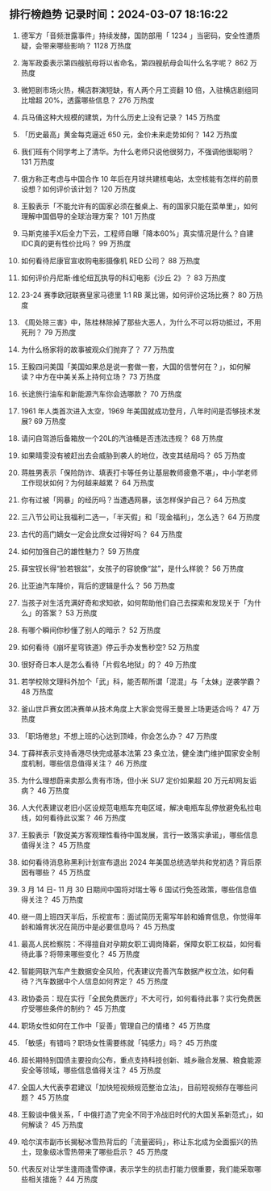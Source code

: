 
## 排行榜趋势 记录时间：2024-03-07 18:16:22
  
  1. 德军方「音频泄露事件」持续发酵，国防部用「 1234 」当密码，安全性遭质疑，会带来哪些影响？ 1128 万热度
    
  2. 海军政委表示第四艘航母将以省命名，第四艘航母会叫什么名字呢？ 862 万热度
    
  3. 微短剧市场火热，横店群演短缺，有人两个月工资翻 10 倍，入驻横店剧组同比增超 20%，透露哪些信息？ 276 万热度
    
  4. 兵马俑这种大规模的建筑，为什么历史上没有记录？ 145 万热度
    
  5. 「历史最高」黄金每克逼近 650 元，金价未来走势如何？ 142 万热度
    
  6. 我们班有个同学考上了清华。为什么老师只说他很努力，不强调他很聪明？ 131 万热度
    
  7. 俄方称正考虑与中国合作 10 年后在月球共建核电站，太空核能有怎样的前景设想？如何评价该计划？ 120 万热度
    
  8. 王毅表示「不能允许有的国家必须在餐桌上、有的国家只能在菜单里」，如何理解中国倡导的全球治理方案？ 101 万热度
    
  9. 马斯克接手X后全力下云，工程师自曝「降本60%」真实情况是什么？自建IDC真的更有性价比吗？ 99 万热度
    
  10. 如何看待尼康官宣收购电影摄像机 RED 公司？ 88 万热度
    
  11. 如何评价丹尼斯·维伦纽瓦执导的科幻电影《沙丘 2》？ 83 万热度
    
  12. 23-24 赛季欧冠联赛皇家马德里 1:1 RB 莱比锡，如何评价这场比赛？ 80 万热度
    
  13. 《周处除三害》中，陈桂林除掉了那些大恶人，为什么不可以将功抵过，不用死刑？ 79 万热度
    
  14. 为什么杨家将的故事被观众们抛弃了？ 77 万热度
    
  15. 王毅四问美国「美国如果总是说一套做一套，大国的信誉何在？」，如何解读？中方在中美关系上持何立场？ 73 万热度
    
  16. 长途旅行油车和新能源汽车你会选哪款？ 70 万热度
    
  17. 1961 年人类首次进入太空，1969 年美国就成功登月，八年时间是否够技术发展? 69 万热度
    
  18. 请问自驾游后备箱放一个20L的汽油桶是否违法违规？ 68 万热度
    
  19. 如果晴雯没有被赶出去会威胁到袭人的地位，改变其结局吗？ 65 万热度
    
  20. 蒋胜男表示「保险防诈、填表打卡等任务让基层教师疲惫不堪」，中小学老师工作现状如何？为何越来越累？ 64 万热度
    
  21. 你有过被「网暴」的经历吗？当遭遇网暴，该怎样保护自己？ 64 万热度
    
  22. 三八节公司让我福利二选一，「半天假」和「现金福利」，怎么选？ 64 万热度
    
  23. 古代的高门嫡女一定会比庶女过得好吗？ 64 万热度
    
  24. 如何加强自己的雄性魅力？ 59 万热度
    
  25. 薛宝钗长得“脸若银盆”，女孩子的容貌像“盆”，是什么样貌？ 56 万热度
    
  26. 比亚迪汽车降价，背后的逻辑是什么？ 56 万热度
    
  27. 当孩子对生活充满好奇和求知欲，如何帮助他们自己去探索和发现关于「为什么」的答案？ 53 万热度
    
  28. 有哪个瞬间你秒懂了别人的暗示？ 52 万热度
    
  29. 如何看待《崩坏星穹铁道》停云手办发售秒空? 52 万热度
    
  30. 很好奇日本人是怎么看待「片假名地狱」的？ 49 万热度
    
  31. 若学校除文理科外加个「武」科，能否帮所谓「混混」与「太妹」逆袭学霸？ 48 万热度
    
  32. 釜山世乒赛女团决赛单从技术角度上大家会觉得王曼昱上场更适合吗？ 47 万热度
    
  33. 「职场倦怠」不想上班的心达到顶峰，你会怎么办？ 47 万热度
    
  34. 丁薛祥表示支持香港尽快完成基本法第 23 条立法，健全澳门维护国家安全制度机制，哪些信息值得关注？ 46 万热度
    
  35. 为什么理想蔚来卖那么贵有市场，但小米 SU7 定价如果超 20 万元却网友诟病？ 46 万热度
    
  36. 人大代表建议老旧小区设规范电瓶车充电区域，解决电瓶车乱停放避免私拉电线，如何看待此议案？ 46 万热度
    
  37. 王毅表示「敦促美方客观理性看待中国发展，言行一致落实承诺」，哪些信息值得关注？ 45 万热度
    
  38. 如何看待消息称黑利计划宣布退出 2024 年美国总统选举共和党初选？背后原因有哪些？ 45 万热度
    
  39. 3 月 14 日- 11 月 30 日期间中国将对瑞士等 6 国试行免签政策，哪些信息值得关注？ 45 万热度
    
  40. 继一周上班四天半后，乐视宣布：面试简历无需写年龄和婚育信息，你觉得年龄和婚育状况在简历中是必要信息吗？ 45 万热度
    
  41. 最高人民检察院：不得擅自对孕期女职工调岗降薪，保障女职工权益，如何看待此事？将带来哪些变化？ 45 万热度
    
  42. 智能网联汽车产生数据安全风险，代表建议完善汽车数据产权立法，如何看待？汽车数据中个人信息如何界定？ 45 万热度
    
  43. 政协委员：现在实行「全民免费医疗」不大可行，如何看待此事？实行免费医疗受哪些条件的制约？ 45 万热度
    
  44. 职场女性如何在工作中「妥善」管理自己的情绪？ 45 万热度
    
  45. 「敏感」有错吗？职场女性需要练就「钝感力」吗？ 45 万热度
    
  46. 超长期特别国债主要投向公布，重点支持科技创新、城乡融合发展、粮食能源安全等领域，哪些信息值得关注？ 45 万热度
    
  47. 全国人大代表李君建议「加快短视频规范整治立法」，目前短视频存在哪些问题？ 45 万热度
    
  48. 王毅谈中俄关系，「 中俄打造了完全不同于冷战旧时代的大国关系新范式」，如何解读？ 45 万热度
    
  49. 哈尔滨市副市长揭秘冰雪热背后的「流量密码」，称让东北成为全面振兴的热土，现象级冰雪热带来了哪些启示？ 45 万热度
    
  50. 代表反对让学生逢雨逢雪停课，表示学生的抗击打能力很重要，我们能采取哪些相关措施？ 44 万热度
    